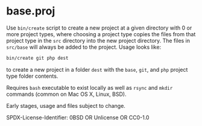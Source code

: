 base.proj
=======

Use `bin/create` script to create a new project at a given directory with 0 or more project types, where choosing a project type copies the files from that project type in the `src` directory into the new project directory.  The files in `src/base` will always be added to the project.  Usage looks like:

``` sh
bin/create git php dest
```

to create a new project in a folder `dest` with the `base`, `git`, and `php` project type folder contents.

Requires `bash` executable to exist locally as well as `rsync` and `mkdir` commands (common on Mac OS X, Linux, BSD).

Early stages, usage and files subject to change.

<footer>
<p>SPDX-License-Identifier: 0BSD OR Unlicense OR CC0-1.0</p>
</footer>
